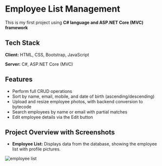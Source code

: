 
# Employee List Management

This is my first project using **C# language and ASP.NET Core (MVC) framework**



## Tech Stack

**Client:** HTML, CSS, Bootstrap, JavaScript

**Server:** C#, ASP.NET Core (MVC)


## Features

- Perform full CRUD operations
- Sort by name, email, mobile, and date of birth (ascending/descending)
- Upload and resize employee photos, with backend conversion to bytecode
- Search employees by name or email with partial matches
- Edit employee details via the Edit button


## Project Overview with Screenshots

- **Employee List:** Displays data from the database, showing the employee list with profile pictures.

![employee list](https://github.com/user-attachments/assets/05fb89c0-a8cf-401d-a1c4-48b2efbc1b7c)
